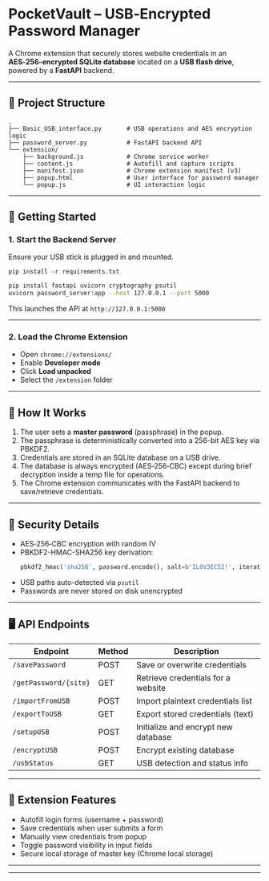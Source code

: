 # PocketVault – USB‑Encrypted Password Manager

A Chrome extension that securely stores website credentials in an **AES‑256‑encrypted SQLite database** located on a **USB flash drive**, powered by a **FastAPI** backend.

---

## 📁 Project Structure

```
.
├── Basic_USB_interface.py       # USB operations and AES encryption logic
├── password_server.py           # FastAPI backend API
└── extension/
    ├── background.js            # Chrome service worker
    ├── content.js               # Autofill and capture scripts
    ├── manifest.json            # Chrome extension manifest (v3)
    ├── popup.html               # User interface for password manager
    └── popup.js                 # UI interaction logic
```

---

## 🚀 Getting Started

### 1. Start the Backend Server

Ensure your USB stick is plugged in and mounted.

```
pip install -r requirements.txt
```


```bash
pip install fastapi uvicorn cryptography psutil
uvicorn password_server:app --host 127.0.0.1 --port 5000
```

This launches the API at `http://127.0.0.1:5000`

---

### 2. Load the Chrome Extension

- Open `chrome://extensions/`
- Enable **Developer mode**
- Click **Load unpacked**
- Select the `/extension` folder

---

## 🧩 How It Works

1. The user sets a **master password** (passphrase) in the popup.
2. The passphrase is deterministically converted into a 256-bit AES key via PBKDF2.
3. Credentials are stored in an SQLite database on a USB drive.
4. The database is always encrypted (AES‑256‑CBC) except during brief decryption inside a temp file for operations.
5. The Chrome extension communicates with the FastAPI backend to save/retrieve credentials.

---

## 🔐 Security Details

- AES‑256‑CBC encryption with random IV
- PBKDF2-HMAC-SHA256 key derivation:
  ```python
  pbkdf2_hmac('sha256', password.encode(), salt=b'IL0V3EC52!', iterations=100000)
  ```
- USB paths auto-detected via `psutil`
- Passwords are never stored on disk unencrypted

---

## 🖥️ API Endpoints

| Endpoint              | Method | Description                         |
|-----------------------|--------|-------------------------------------|
| `/savePassword`       | POST   | Save or overwrite credentials       |
| `/getPassword/{site}` | GET    | Retrieve credentials for a website |
| `/importFromUSB`      | POST   | Import plaintext credentials list   |
| `/exportToUSB`        | GET    | Export stored credentials (text)    |
| `/setupUSB`           | POST   | Initialize and encrypt new database |
| `/encryptUSB`         | POST   | Encrypt existing database           |
| `/usbStatus`          | GET    | USB detection and status info       |

---

## 🧪 Extension Features

- Autofill login forms (username + password)
- Save credentials when user submits a form
- Manually view credentials from popup
- Toggle password visibility in input fields
- Secure local storage of master key (Chrome local storage)

---


---

